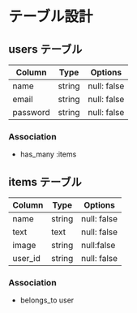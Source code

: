 # テーブル設計

## users テーブル

| Column   | Type   | Options     |
| -------- | ------ | ----------- |
| name     | string | null: false |
| email    | string | null: false |
| password | string | null: false |

### Association

- has_many :items

## items テーブル

| Column   | Type   | Options     |
| ------   | ------ | ----------- |
| name     | string | null: false |
| text     | text   | null: false |
| image    | string | null:false  |
| user_id  | string | null: false |

### Association

- belongs_to user

